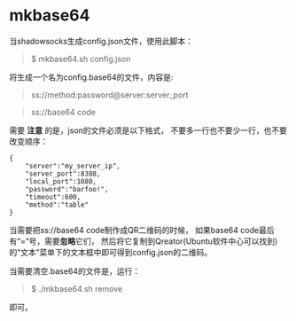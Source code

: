 mkbase64
========

当shadowsocks生成config.json文件，使用此脚本：
> $ mkbase64.sh config.json

将生成一个名为config.base64的文件，内容是:
> ss://method:password@server:server_port 

> ss://base64 code

需要 **注意** 的是，json的文件必须是以下格式，
不要多一行也不要少一行，也不要改变顺序：
```
{
    "server":"my_server_ip",
    "server_port":8388,
    "local_port":1080,
    "password":"barfoo!",
    "timeout":600,
    "method":"table"
}
```

当需要把ss://base64 code制作成QR二维码的时候，
如果base64 code最后有“=”号，需要**忽略**它们，
然后将它复制到Qreator(Ubuntu软件中心可以找到)的“文本”菜单下的文本框中即可得到config.json的二维码。

当需要清空.base64的文件是，运行：
> $ ./mkbase64.sh remove

即可。
